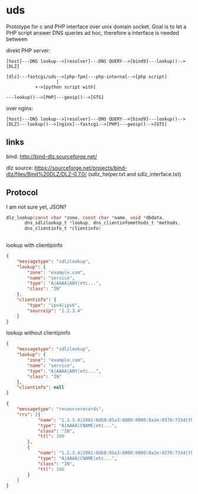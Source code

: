 # uds

Prototype for c and PHP interface over unix domain socket. Goal is to let a PHP script answer DNS queries ad hoc, therefore a interface is needed between 

direkt PHP server:
```
[host]---DNS lookup-->[resolver]---DNS QUERY-->[bind9]---lookup()-->[DLZ]

[dlz]---fastcgi/uds-->[php-fpm]---php-internal-->[php script]
                   |
		   +->[python script with]

---lookup()-->[PHP]---geoip()-->[GTS]
```

over nginx:
```
[host]---DNS lookup-->[resolver]---DNS QUERY-->[bind9]---lookup()-->[DLZ]---lookup()-->[nginx]--fastcgi-->[PHP]---geoip()-->[GTS]
```


## links

bind: http://bind-dlz.sourceforge.net/

dlz source: https://sourceforge.net/projects/bind-dlz/files/Bind%20DLZ/DLZ-0.7.0/ (sdlz_helper.txt and sdlz_interface.txt)


## Protocol


I am not sure yet, JSON?
``` c
dlz_lookup(const char *zone, const char *name, void *dbdata,
	   dns_sdlzlookup_t *lookup, dns_clientinfomethods_t *methods,
	   dns_clientinfo_t *clientinfo)
    

```

lookup with clientipinfo
```json
{
	"messagetype": "sdlzlookup",
	"lookup": {
		"zone": "example.com",
		"name": "service",
		"type": "A|AAAA|ANY|etc...",
		"class": "IN"
	},
	"clientinfo": {
		"type": "ipv4|ipv6",
		"sourceip": "1.2.3.4"
	}
}
```

lookup without clientipinfo
```json
{
	"messagetype": "sdlzlookup",
	"lookup": {
		"zone": "example.com",
		"name": "service",
		"type": "A|AAAA|ANY|etc...",
		"class": "IN"
	},
	"clientinfo": null
}
```



```json
{
	"messagetype": "resourcerecords",
	"rrs": [{
			"name": "1.2.3.4|2001:0db8:85a3:0000:0000:8a2e:0370:7334|this.is.the.right.fqdn.example.com|etc...",
			"type": "A|AAAA|CNAME|etc...",
			"class": "IN",
			"ttl": 300
		},
		{
			"name": "1.2.3.4|2001:0db8:85a3:0000:0000:8a2e:0370:7334|this.is.the.right.fqdn.example.com|etc...",
			"type": "A|AAAA|CNAME|etc...",
			"class": "IN",
			"ttl": 300
		}
	]
}
```


